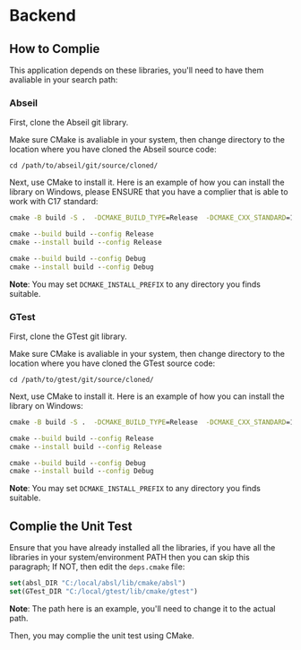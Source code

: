 # Backend
## How to Complie
This application depends on these libraries, you'll need to have them avaliable in your search path:

### Abseil
First, clone the Abseil git library.

Make sure CMake is avaliable in your system, then change directory to the location where you have cloned the Abseil source code:

```Shell
cd /path/to/abseil/git/source/cloned/
```

Next, use CMake to install it. Here is an example of how you can install the library on Windows, please ENSURE that you have a complier that is able to work with C17 standard:

```bat
cmake -B build -S .  -DCMAKE_BUILD_TYPE=Release  -DCMAKE_CXX_STANDARD=17  -DCMAKE_CXX_STANDARD_REQUIRED=ON  -DABSL_PROPAGATE_CXX_STD=ON  -DCMAKE_INSTALL_PREFIX="C:/local/absl"
```

```bat
cmake --build build --config Release
cmake --install build --config Release
```

```bat
cmake --build build --config Debug
cmake --install build --config Debug
```

**Note**: You may set `DCMAKE_INSTALL_PREFIX` to any directory you finds suitable.

### GTest
First, clone the GTest git library.

Make sure CMake is avaliable in your system, then change directory to the location where you have cloned the GTest source code:

```Shell
cd /path/to/gtest/git/source/cloned/
```

Next, use CMake to install it. Here is an example of how you can install the library on Windows:

```bat
cmake -B build -S .  -DCMAKE_BUILD_TYPE=Release  -DCMAKE_CXX_STANDARD=17  -DCMAKE_CXX_STANDARD_REQUIRED=ON  -DABSL_PROPAGATE_CXX_STD=ON  -DCMAKE_INSTALL_PREFIX="C:/local/gtest"
```

```bat
cmake --build build --config Release
cmake --install build --config Release
```

```bat
cmake --build build --config Debug
cmake --install build --config Debug
```

**Note**: You may set `DCMAKE_INSTALL_PREFIX` to any directory you finds suitable.

## Complie the Unit Test
Ensure that you have already installed all the libraries, if you have all the libraries in your system/environment PATH then you can skip this paragraph; If NOT, then edit the `deps.cmake` file:

```cmake
set(absl_DIR "C:/local/absl/lib/cmake/absl")
set(GTest_DIR "C:/local/gtest/lib/cmake/gtest")
```

**Note**: The path here is an example, you'll need to change it to the actual path.

Then, you may complie the unit test using CMake.

